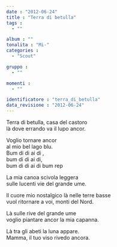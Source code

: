 ```yaml
---
date : "2012-06-24"
title : "Terra di betulla"
tags : 
  - ""

album : ""
tonalita : "Mi-"
categories : 
  - "Scout"

gruppo : 
  - ""

momenti : 
  - ""

identificatore : "terra_di_betulla"
data_revisione : "2012-06-24"
---
```

  
  
Terra di betulla, casa del castoro  
là dove errando va il lupo ancor.  
  
  
Voglio tornare ancor  
al mio bel lago blu.   
Bum di di ai di ,  
bum di di ai di,  
bum di di ai di bum rep  
  
  
  
La mia canoa scivola leggera  
sulle lucenti vie del grande ume.  
  
  
Il cuore mio nostalgico là nelle terre basse  
vuol ritornare a voi, monti del Nord.  
  
  
Là sulle rive del grande ume  
voglio piantare ancor la mia capanna.  
  
  
Là tra gli abeti la luna appare.  
Mamma, il tuo viso rivedo ancora.  
  
  
  
  
